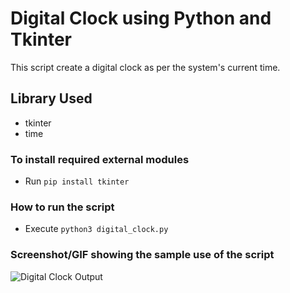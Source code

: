 # Digital Clock using Python and Tkinter
This script create a digital clock as per the system's current time.

## Library Used
* tkinter
* time


### To install required external modules
* Run `pip install tkinter` 

### How to run the script
- Execute `python3 digital_clock.py`

### Screenshot/GIF showing the sample use of the script

![Digital Clock Output](https://github.com/Python-World/python-mini-projects/blob/master/projects/Digital_clock/Digital%20Clock.PNG)
